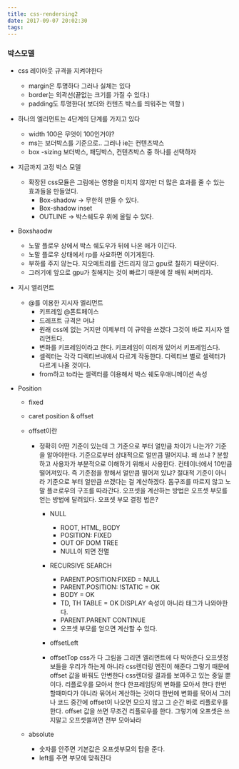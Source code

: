 ```yaml
---
title: css-rendersing2
date: 2017-09-07 20:02:30
tags:
---
```


### 박스모델

- css 레이아웃 규격을 지켜야한다
    - margin은 투명하다 그러나 실체는 있다
    - border는 외곽선(끝없는 크기를 가질 수 있다.)
    - padding도 투명한다( 보더와 컨텐츠 박스를 띄워주는 역할 )
- 하나의 엘리먼트는 4단계의 단계를 가지고 있다
    - width 100은 무엇이 100인거야?
    - ms는 보더박스를 기준으로.. 그러나 ie는 컨텐츠박스
    - box -sizing 보더박스, 패딩박스, 컨텐츠박스 중 하나를 선택하자
- 지금까지 고정 박스 모델
    - 확장된 css모듈은 그림에는 영향을 미치지 않지만 더 많은 효과를 줄 수 있는 효과들을 만들었다.
        - Box-shadow -> 무한히 만들 수 있다.
        - Box-shadow inset
        - OUTLINE -> 박스쉐도우 위에 올릴 수 있다.
        
- Boxshaodw
    - 노말 플로우 상에서 박스 쉐도우가 뒤에 나온 애가 이긴다.
    - 노말 플로우 상태에서 rp를 사요하면 이기게된다.
    - 부하를 주지 않는다. 지오메트리를 건드리지 않고 gpu로 칠하기 때문이다.
    - 그러기에 앞으로 gpu가 칠해지는 것이 빠르기 때문에 잘 배워 써버리자.
- 지시 엘리먼트
    - @를 이용한 지시자 엘리먼트
        - 키프레임 @폰트페이스
        - 드레프트 규격은 머냐
        - 원래 css에 없는 거지만 이제부터 이 규약을 쓰겠다 그것이 바로 지시자 엘리먼트다.
        - 변화를 키프레임이라고 한다. 키프레임이 여러개 있어서 키프레임스다.
        - 셀렉터는 각각 디렉티브내에서 다르게 작동한다. 디렉티브 별로 셀렉터가 다르게 나올 것이다.
        - from하고 to라는 셀렉터를 이용해서 박스 쉐도우애니메이션 속성
        
- Position
    - fixed
    - caret position & offset
    - offset이란
        - 정확히 어떤 기준이 있는데 그 기준으로 부터 얼만큼 차이가 나는가?
            기준을 알아야한다. 기준으로부터 상대적으로 얼만큼 떨어지냐.
            왜 쓰냐 ? 분할하고 사용자가 부분적으로 이해하기 위해서 사용한다.
            컨테이너에서 10만큼 떨어져있다. 즉 기준점을 향해서 얼만큼 떨어져 있냐?
            절대적 기준이 아니라 기준으로 부터 얼만큼 쓰겠다는 걸 계산하겠다.
            돔구조를 따르지 않고 노말 플ㄹ로우의 구조를 따라간다.
            오프셋을 계산하는 방법은 오프셋 부모를 얻는 방법에 달려있다.
            오프셋 부모 결정 법은?
            - NULL
                - ROOT, HTML, BODY
                - POSITION: FIXED
                - OUT OF DOM TREE
                - NULL이 되면 전멸
            - RECURSIVE SEARCH
                - PARENT.POSITION:FIXED = NULL
                - PARENT.POSITION: !STATIC = OK
                - BODY = OK
                - TD, TH TABLE = OK
                    DISPLAY 속성이 아니라 태그가 나와야한다.
                - PARENT.PARENT CONTINUE
                - 오프셋 부모를 얻으면 계산할 수 있다.
                
            - offsetLeft
            - offsetTop
            css가 다 그림을 그리면 엘리먼트에 다 박아준다 오프셋정보들을 우리가 하는게 아니라 css렌더링 엔진이 해준다
            그렇기 때문에 offset 값을 바꿔도 안변한다 css렌더링 결과를 보여주고 있는 중일 뿐이다.
            리플로우를 모아서 한다 한프레임당의 변화를 모아서 한다
            한번할때마다가 아니라 묶어서 계산하는 것이다 한번에 변화를 묵어서
            그러나 코드 중간에 offset이 나오면 모으지 않고 그 순간 바로 리플로우를한다.
            offset 값을 쓰면 무조건 리플로우를 한다. 그렇기에 오프셋은 쓰지말고 오프셋쓸꺼면 전부 모아놔라
            
    - absolute
        - 숫자를 안주면 기본값은 오프셋부모의 탑을 준다.
        - left를 주면 부모에 맞춰진다
            
                
                
            
        

